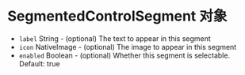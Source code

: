 # SegmentedControlSegment 对象

* `label` String - (optional) The text to appear in this segment
* `icon` NativeImage - (optional) The image to appear in this segment
* `enabled` Boolean - (optional) Whether this segment is selectable. Default: true